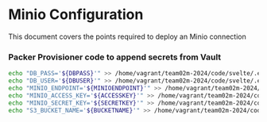 # Minio Configuration

This document covers the points required to deploy an Minio connection

### Packer Provisioner code to append secrets from Vault 

```bash
echo "DB_PASS='${DBPASS}'" >> /home/vagrant/team02m-2024/code/svelte/.env
echo "DB_USER='${DBUSER}'" >> /home/vagrant/team02m-2024/code/svelte/.env
echo "MINIO_ENDPOINT='${MINIOENDPOINT}'" >> /home/vagrant/team02m-2024/code/svelte/.env
echo "MINIO_ACCESS_KEY='${ACCESSKEY}'" >> /home/vagrant/team02m-2024/code/svelte/.env
echo "MINIO_SECRET_KEY='${SECRETKEY}'" >> /home/vagrant/team02m-2024/code/svelte/.env
echo "S3_BUCKET_NAME='${BUCKETNAME}'" >> /home/vagrant/team02m-2024/code/svelte/.env
```
